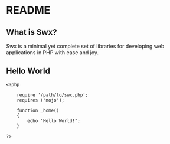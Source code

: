 
# README

## What is Swx?

Swx is a minimal yet complete set of libraries for developing web applications in PHP with ease and joy.


## Hello World

	<?php

		require '/path/to/swx.php';
		requires ('mojo');

		function _home()
		{
			echo "Hello World!";
		}

	?>
